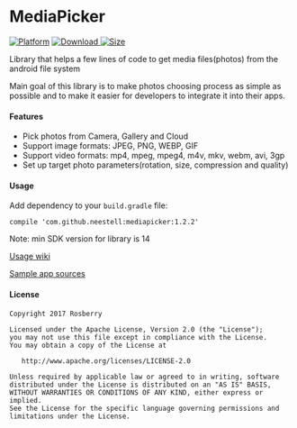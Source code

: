 MediaPicker
============

[![Platform](https://img.shields.io/badge/platform-android-lightgrey.svg)](https://www.android.com/)
[![Download](https://api.bintray.com/packages/neestell/maven/MediaPicker/images/download.svg) ](https://bintray.com/neestell/maven/MediaPicker/_latestVersion)
[![Size][size-img]][size-url]


Library that helps a few lines of code to get media files(photos) from the android file system

Main goal of this library is to make photos choosing process as simple as possible and to make it
easier for developers to integrate it into their apps. 

#### Features ####

- Pick photos from Camera, Gallery and Cloud
- Support image formats: JPEG, PNG, WEBP, GIF
- Support video formats: mp4, mpeg, mpeg4, m4v, mkv, webm, avi, 3gp
- Set up target photo parameters(rotation, size, compression and quality)

#### Usage ####

Add dependency to your `build.gradle` file:

    compile 'com.github.neestell:mediapicker:1.2.2'

Note: min SDK version for library is 14

[Usage wiki](https://github.com/rosberry/media-picker-android/wiki/Usage)

[Sample app sources](https://github.com/rosberry/media-picker-android/tree/master/sample)

#### License ####

    Copyright 2017 Rosberry

    Licensed under the Apache License, Version 2.0 (the "License");
    you may not use this file except in compliance with the License.
    You may obtain a copy of the License at

       http://www.apache.org/licenses/LICENSE-2.0

    Unless required by applicable law or agreed to in writing, software
    distributed under the License is distributed on an "AS IS" BASIS,
    WITHOUT WARRANTIES OR CONDITIONS OF ANY KIND, either express or implied.
    See the License for the specific language governing permissions and
    limitations under the License.

[size-url]: http://www.methodscount.com/?lib=com.github.rosberry%3Amediapicker%3A1.2.2
[size-img]: https://img.shields.io/badge/Methods%20and%20size-158%20%7C%2033%20KB-e91e63.svg?style=flat-square
